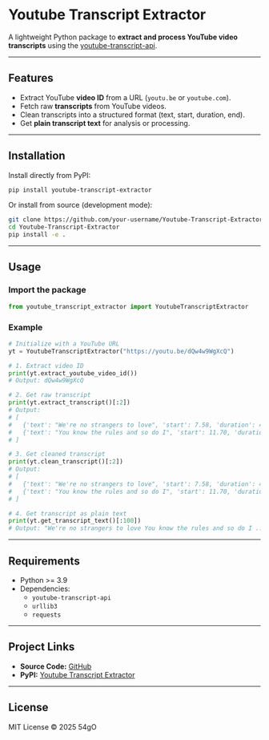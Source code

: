 # Youtube Transcript Extractor

A lightweight Python package to **extract and process YouTube video transcripts** using the [youtube-transcript-api](https://pypi.org/project/youtube-transcript-api/).

---

## Features

- Extract YouTube **video ID** from a URL (`youtu.be` or `youtube.com`).
- Fetch raw **transcripts** from YouTube videos.
- Clean transcripts into a structured format (text, start, duration, end).
- Get **plain transcript text** for analysis or processing.

---

## Installation

Install directly from PyPI:

```bash
pip install youtube-transcript-extractor
```

Or install from source (development mode):

```bash
git clone https://github.com/your-username/Youtube-Transcript-Extractor.git
cd Youtube-Transcript-Extractor
pip install -e .
```

---

## Usage

### Import the package
```python
from youtube_transcript_extractor import YoutubeTranscriptExtractor
```

### Example

```python
# Initialize with a YouTube URL
yt = YoutubeTranscriptExtractor("https://youtu.be/dQw4w9WgXcQ")

# 1. Extract video ID
print(yt.extract_youtube_video_id())
# Output: dQw4w9WgXcQ

# 2. Get raw transcript
print(yt.extract_transcript()[:2])
# Output:
# [
#   {'text': "We're no strangers to love", 'start': 7.58, 'duration': 4.12},
#   {'text': "You know the rules and so do I", 'start': 11.70, 'duration': 4.26}
# ]

# 3. Get cleaned transcript
print(yt.clean_transcript()[:2])
# Output:
# [
#   {'text': "We're no strangers to love", 'start': 7.58, 'duration': 4.12, 'end': 11.70},
#   {'text': "You know the rules and so do I", 'start': 11.70, 'duration': 4.26, 'end': 15.96}
# ]

# 4. Get transcript as plain text
print(yt.get_transcript_text()[:100])
# Output: "We're no strangers to love You know the rules and so do I ..."
```

---

## Requirements

- Python >= 3.9
- Dependencies:
  - `youtube-transcript-api`
  - `urllib3`
  - `requests`

---

## Project Links

- **Source Code:** [GitHub](https://github.com/54g0/Youtube-Transcript-Extractor)  
- **PyPI:** [Youtube Transcript Extractor](https://pypi.org/project/youtube-transcript-extractor/)  

---

## License

MIT License © 2025 54gO

